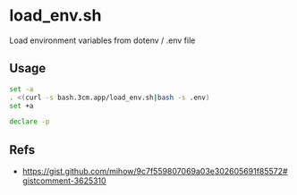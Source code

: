 # load_env.sh

Load environment variables from dotenv / .env file

## Usage

```bash
set -a
. <(curl -s bash.3cm.app/load_env.sh|bash -s .env)
set +a

declare -p
```

## Refs

- https://gist.github.com/mihow/9c7f559807069a03e302605691f85572#gistcomment-3625310
